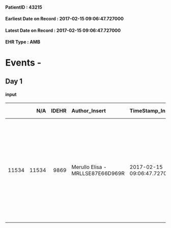 
#### PatientID : 43215
#### Earliest Date on Record : 2017-02-15 09:06:47.727000
#### Latest Date on Record : 2017-02-15 09:06:47.727000
#### EHR Type : AMB

# Events - 

## Day 1

#### input
|       |    N/A |   IDEHR | Author_Insert                    | TimeStamp_Insert           | EHRType   |   PatientID |   IDDigitalSignDocument | persone_vicine   |   Unnamed: 0_x.1 |   IDANAMNESI_SOCIALE | Patient   | FamigliaAltro   | Paziente_T   | FamigliaAltro_T   |   Non_Rilevabile_x.1 | Note_Non_Rilevabile_x.1   | opt_Problemi   | Note_I                                                                                           | ds_note_timori                                                                                    | chk_contr_sintomi   | opt_paziente_a   | opt_famiglia_a   | opt_adeguatezza   | ds_note_ad                  | opt_paziente_solo   | ds_note_con                                                                                                                      | opt_presente_assente   | Presenza_minori   | Caregiver_principale   | opt_capacita   | ds_familiari_coinv      | opt_necessario   | opt_presente   | opt_risorse_ec   | opt_paziente_psi   | opt_Ins_vol   | ds_note_prio                                                                                                                                                                           | opt_paziente_ad   | opt_caregiver_ad   | opt_esenzione   | opt_inv_civile   |   invalidita_perc |   ds_codice_es | Needs     | Domestic partnership         | Fragility   | opt_disponibilita_f   | opt_indennita_acc   | opt_legge   | opt_famiglia_psi   | opt_disponibilit_paz   |
|------:|-------:|--------:|:---------------------------------|:---------------------------|:----------|------------:|------------------------:|:-----------------|-----------------:|---------------------:|:----------|:----------------|:-------------|:------------------|---------------------:|:--------------------------|:---------------|:-------------------------------------------------------------------------------------------------|:--------------------------------------------------------------------------------------------------|:--------------------|:-----------------|:-----------------|:------------------|:----------------------------|:--------------------|:---------------------------------------------------------------------------------------------------------------------------------|:-----------------------|:------------------|:-----------------------|:---------------|:------------------------|:-----------------|:---------------|:-----------------|:-------------------|:--------------|:---------------------------------------------------------------------------------------------------------------------------------------------------------------------------------------|:------------------|:-------------------|:----------------|:-----------------|------------------:|---------------:|:----------|:-----------------------------|:------------|:----------------------|:--------------------|:------------|:-------------------|:-----------------------|
| 11534 |  11534 |    9869 | Merullo Elisa - MRLLSE87E66D969R | 2017-02-15 09:06:47.727000 | AMB       |       43215 |                  651519 | N/A              |             5284 |                 3412 | Si#1      | Si#1            | No#0         | Si#1              |                    0 | NR                        | Si#1           | La pz non √® informata della prognosi ma √® informata della diagnosi. Figlio informato di tutto. | La famiglia vorrebbe il controllo dei sintomi in attesa di una chiamata da un ricovero in hospice | controllo sintomi#0 | Indefinite#2     | Congruenti#1     | Si#1              | Famiglia presente e attiva. | No#0                | La pz vive con il coniuge. Nell'abitazione si sono trasferiti anche il figlio con la propria famiglia. Presente un altro figlio. | Presente#1             | Si#1              | spouse                 | Adeguato#0     | son and daughter in law | No#0             | No#0           | Adeguate#1       | No#0               | No#0          | Il bisogno espresso √® a livello clinico assistenziale. Spiegato il senso della nostra assistenza ed il setting domiciliare. Figlio in attesa di una chiamata dall'hospice di Cernusco | Parziale#1        | Totale#2           | Si#1            | Si#1             |               100 |             48 | Clinici#0 | Coniuge/Convivente#0;Figli#2 | nessuna#0   | Da verificare#2       | No#0                | No#0        | No#0               | Da verificare#2        |


